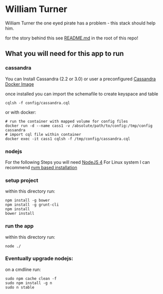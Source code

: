 # William Turner
William Turner the one eyed pirate has a problem - this stack should help him.

for the story behind this see [README.md](../README.md) in the root of this repo!

## What you will need for this app to run

### cassandra 
You can Install Cassandra (2.2 or 3.0) or user a preconfigured [Cassandra Docker Image](https://hub.docker.com/_/cassandra/)

once installed you can import the schemafile to create keyspace and table

```shell
cqlsh -f config/cassandra.cql
```

or with docker:
```shell
# run the container with mapped volume for config files
docker run -d --name cass1 -v /absolute/path/to/config:/tmp/config cassandra
# import cql file within container
docker exec -it cass1 cqlsh -f /tmp/config/cassandra.cql
```

### nodejs
For the following Steps you will need [NodeJS 4](https://nodejs.org/)
For Linux system I can recommend [nvm based installation](https://github.com/creationix/nvm)

### setup project
within this directory run:
```shell
npm install -g bower
npm install -g grunt-cli
npm install
bower install
```
### run the app
within this directory run:
```shell
node ./
```

### Eventually upgrade nodejs:
on a cmdline run:
```shell
sudo npm cache clean -f
sudo npm install -g n
sudo n stable
```

